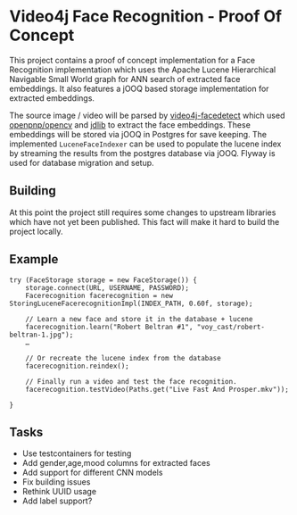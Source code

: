 # Video4j Face Recognition - Proof Of Concept

This project contains a proof of concept implementation for a Face Recognition implementation which uses the Apache Lucene Hierarchical Navigable Small World graph for ANN search of extracted face embeddings. It also features a jOOQ based storage implementation for extracted embeddings.

The source image / video will be parsed by [video4j-facedetect](https://github.com/metaloom/video4j-facedetect) which used [openpnp/opencv](https://github.com/openpnp/opencv) and [jdlib](https://github.com/metaloom/jdlib) to extract the face embeddings. These embeddings will be stored via jOOQ in Postgres for save keeping. The implemented `LuceneFaceIndexer` can be used to populate the lucene index by streaming the results from the postgres database via jOOQ. Flyway is used for database migration and setup.


## Building

At this point the project still requires some changes to upstream libraries which have not yet been published. This fact will make it hard to build the project locally.

## Example

```
try (FaceStorage storage = new FaceStorage()) {
    storage.connect(URL, USERNAME, PASSWORD);
    Facerecognition facerecognition = new StoringLuceneFacerecognitionImpl(INDEX_PATH, 0.60f, storage);

    // Learn a new face and store it in the database + lucene
    facerecognition.learn("Robert Beltran #1", "voy_cast/robert-beltran-1.jpg");
    …

    // Or recreate the lucene index from the database
    facerecognition.reindex();

    // Finally run a video and test the face recognition.
    facerecognition.testVideo(Paths.get("Live Fast And Prosper.mkv"));

}
```

## Tasks

* Use testcontainers for testing
* Add gender,age,mood columns for extracted faces
* Add support for different CNN models
* Fix building issues
* Rethink UUID usage
* Add label support?